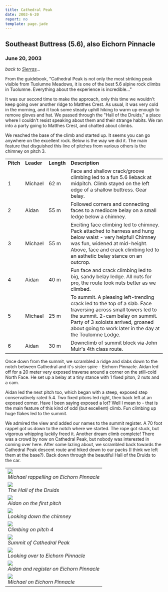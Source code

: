 ```yaml
---
title: Cathedral Peak
date: 2003-6-20
report: no
template: page.jade
---
```


<h2>Southeast Buttress (5.6), also Eichorn Pinnacle</h2>
<h3>June 20, 2003</h3>

_back to [Sierras](cali.html)..._


From the guidebook, "Cathedral Peak is not only the most striking peak
visible from Tuolumne Meadows, it is one of the best 5.6 alpine rock climbs
in Tuolumne. Everything about the experience is incredible..."


It was our second time to make the approach, only this time we wouldn't
keep going over another ridge to Matthes Crest. As usual, it was very cold
in the morning, and it took some steady uphill hiking to warm up enough to
remove gloves and hat. We passed through the "Hall of the Druids," a place
where I couldn't resist speaking about them and their strange habits.
We ran into a party going to Matthes Crest, and chatted about climbs.


We reached the base of the climb and started up. It seems you can go
anywhere on the excellent rock. Below is the way we did it. The main feature
that disguished this line of pitches from various others is the chimney on
pitch 3.



<table>
<tr>
<td><b>Pitch</td>
<td><b>Leader</td>
<td><b>Length</td>
<td><b>Description</td>
</tr>


<tr>
<td>1</td>
<td>Michael</td>
<td>62 m</td>
<td>Face and shallow crack/groove climbing led to a fun 5.6 lieback at midpitch.
Climb stayed on the left edge of a shallow buttress. Gear belay.
</td>
</tr>


<tr>
<td>2</td>
<td>Aidan</td>
<td>55 m</td>
<td>Followed corners and connecting faces to a mediocre belay on a small ledge
below a chimney.
</td>
</tr>


<tr>
<td>3</td>
<td>Michael</td>
<td>55 m</td>
<td>Exciting face climbing led to chimney. Pack attached to harness and hung
below waist - very helpful! Chimney was fun, widened at mid-height.
Above, face and crack climbing led to an asthetic belay stance on an outcrop.
</td>
</tr>


<tr>
<td>4</td>
<td>Aidan</td>
<td>40 m</td>
<td>Fun face and crack climbing led to big, sandy belay ledge. All nuts for pro,
the route took nuts better as we climbed.
</td>
</tr>


<tr>
<td>5</td>
<td>Michael</td>
<td>25 m</td>
<td>To summit. A pleasing left-trending crack led to the top of a slab.
Face traversing across small towers led to the summit. 2-cam belay on summit.
Party of 3 soloists arrived, groaned about going to work later in the day
at the Toulomne Lodge.
</td>
</tr>


<tr>
<td>6</td>
<td>Aidan</td>
<td>30 m</td>
<td>Downclimb of summit block via John Muir's 4th class route. 
</td>
</tr>


</table>



Once down from the summit, we scrambled a ridge and slabs down to
the notch between Cathedral and it's sister spire - Eichorn Pinnacle.
Aidan led off for a 20 meter very exposed traverse around a corner
on the still-cold North Face. He set up a belay at a tiny stance
with 1 fixed piton, 2 nuts and a cam.


Aidan led the next pitch too, which began with a steep, exposed step
conservatively rated 5.4. Two fixed pitons led right, then back left at
an exposed corner. Have I been saying exposed a lot? Well I mean to - that
is the main feature of this kind of odd (but excellent) climb.
Fun climbing up huge flakes led to the summit.


We admired the view and added our names to the summit register.
A 70 foot rappel got us down to the notch where we started.
The rope got stuck, but vigorous whipping luckily freed it.
Another dream climb complete! There was a crowd by now on
Cathedral Peak, but nobody was interested in coming over here.
After some lazing about, we scrambled back towards the Cathedral Peak
descent route and hiked down to our packs (I think we left them at
the base?). Back down through the beautiful Hall of the Druids to
the car.




</td>

<td width="30%" valign=top>
<table>
<tr><td>
<a href="images/eichornrap.jpg"><img src="images/eichornrap.jpg"></a><br>
<i>Michael rappelling on Eichorn Pinnacle</i>
</td></tr>
<tr><td>
<a href="images/druids.jpg"><img src="images/druids.jpg"></a><br>
<i>The Hall of the Druids</i>
</td></tr>
<tr><td>
<a href="images/cathp1.jpg"><img src="images/cathp1.jpg"></a><br>
<i>Aidan on the first pitch</i>
</td></tr>
<tr><td>
<a href="images/chimpitch.jpg"><img src="images/chimpitch.jpg"></a><br>
<i>Looking down the chimney</i>
</td></tr>
<tr><td>
<a href="images/oncath.jpg"><img src="images/oncath.jpg"></a><br>
<i>Climbing on pitch 4</i>
</td></tr>
<tr><td>
<a href="images/topocath.jpg"><img src="images/topocath.jpg"></a><br>
<i>Summit of Cathedral Peak</i>
</td></tr>
<tr><td>
<a href="images/eichorn.jpg"><img src="images/eichorn.jpg"></a><br>
<i>Looking over to Eichorn Pinnacle</i>
</td></tr>
<tr><td>
<a href="images/topoeichorn.jpg"><img src="images/topoeichorn.jpg"></a><br>
<i>Aidan and register on Eichorn Pinnacle</i>
</td></tr>
<tr><td>
<a href="images/topoeichorn1.jpg"><img src="images/topoeichorn1.jpg"></a><br>
<i>Michael on Eichorn Pinnacle</i>
